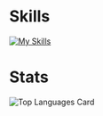 # Skills 
[![My Skills](https://skillicons.dev/icons?i=html,tailwind,processing,js,ts,vue,nuxtjs,react,redux,py,fastapi,docker,vercel)](https://skillicons.dev)
# Stats
![Top Languages Card](https://github-readme-stats.vercel.app/api/top-langs/?username=yuichiroooo&layout=compact)
